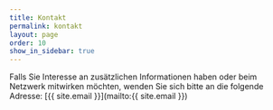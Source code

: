 ```yaml
---
title: Kontakt
permalink: kontakt
layout: page
order: 10
show_in_sidebar: true
---
```


Falls Sie Interesse an zusätzlichen Informationen haben oder beim Netzwerk mitwirken möchten, wenden Sie sich bitte an die folgende Adresse: [{{ site.email }}](mailto:{{ site.email }})

<!---
Unter folgendem Link können Sie unsere Mailingliste abbonieren:  
[https://dlist.server.uni-frankfurt.de/mailman/listinfo/dig-geo](https://dlist.server.uni-frankfurt.de/mailman/listinfo/dig-geo) --->

